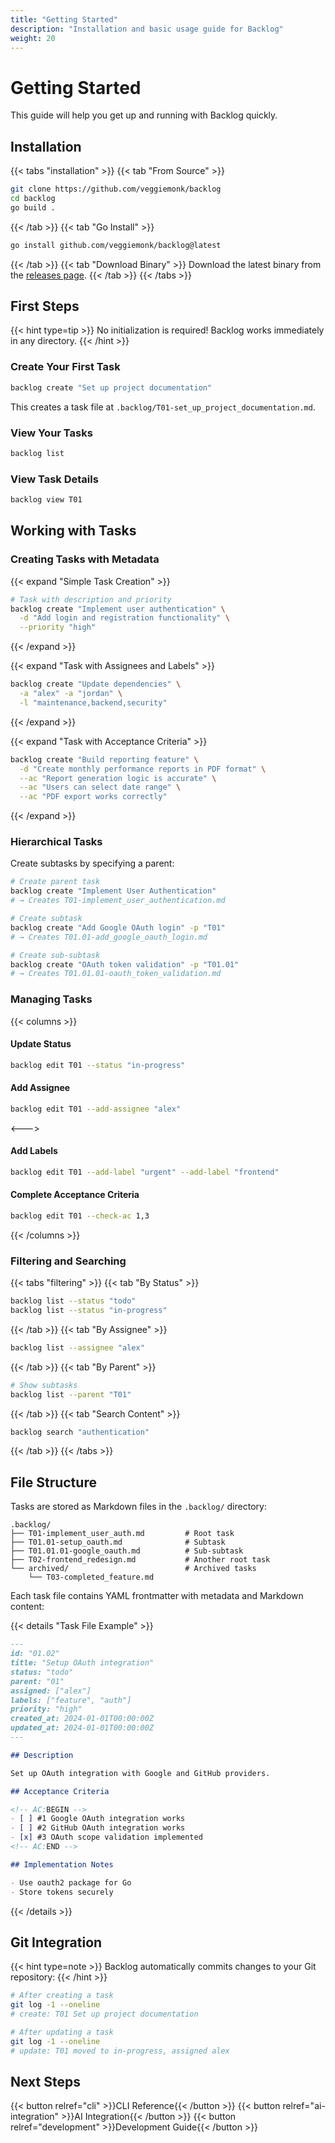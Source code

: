 ```yaml
---
title: "Getting Started"
description: "Installation and basic usage guide for Backlog"
weight: 20
---
```


# Getting Started

This guide will help you get up and running with Backlog quickly.

## Installation

{{< tabs "installation" >}}
{{< tab "From Source" >}}
```bash
git clone https://github.com/veggiemonk/backlog
cd backlog
go build .
```
{{< /tab >}}
{{< tab "Go Install" >}}
```bash
go install github.com/veggiemonk/backlog@latest
```
{{< /tab >}}
{{< tab "Download Binary" >}}
Download the latest binary from the [releases page](https://github.com/veggiemonk/backlog/releases).
{{< /tab >}}
{{< /tabs >}}

## First Steps

{{< hint type=tip >}}
No initialization is required! Backlog works immediately in any directory.
{{< /hint >}}

### Create Your First Task

```bash
backlog create "Set up project documentation"
```

This creates a task file at `.backlog/T01-set_up_project_documentation.md`.

### View Your Tasks

```bash
backlog list
```

### View Task Details

```bash
backlog view T01
```

## Working with Tasks

### Creating Tasks with Metadata

{{< expand "Simple Task Creation" >}}
```bash
# Task with description and priority
backlog create "Implement user authentication" \
  -d "Add login and registration functionality" \
  --priority "high"
```
{{< /expand >}}

{{< expand "Task with Assignees and Labels" >}}
```bash
backlog create "Update dependencies" \
  -a "alex" -a "jordan" \
  -l "maintenance,backend,security"
```
{{< /expand >}}

{{< expand "Task with Acceptance Criteria" >}}
```bash
backlog create "Build reporting feature" \
  -d "Create monthly performance reports in PDF format" \
  --ac "Report generation logic is accurate" \
  --ac "Users can select date range" \
  --ac "PDF export works correctly"
```
{{< /expand >}}

### Hierarchical Tasks

Create subtasks by specifying a parent:

```bash
# Create parent task
backlog create "Implement User Authentication"
# → Creates T01-implement_user_authentication.md

# Create subtask
backlog create "Add Google OAuth login" -p "T01"
# → Creates T01.01-add_google_oauth_login.md

# Create sub-subtask
backlog create "OAuth token validation" -p "T01.01"
# → Creates T01.01.01-oauth_token_validation.md
```

### Managing Tasks

{{< columns >}}

#### Update Status
```bash
backlog edit T01 --status "in-progress"
```

#### Add Assignee
```bash
backlog edit T01 --add-assignee "alex"
```

<--->

#### Add Labels
```bash
backlog edit T01 --add-label "urgent" --add-label "frontend"
```

#### Complete Acceptance Criteria
```bash
backlog edit T01 --check-ac 1,3
```

{{< /columns >}}

### Filtering and Searching

{{< tabs "filtering" >}}
{{< tab "By Status" >}}
```bash
backlog list --status "todo"
backlog list --status "in-progress"
```
{{< /tab >}}
{{< tab "By Assignee" >}}
```bash
backlog list --assignee "alex"
```
{{< /tab >}}
{{< tab "By Parent" >}}
```bash
# Show subtasks
backlog list --parent "T01"
```
{{< /tab >}}
{{< tab "Search Content" >}}
```bash
backlog search "authentication"
```
{{< /tab >}}
{{< /tabs >}}

## File Structure

Tasks are stored as Markdown files in the `.backlog/` directory:

```
.backlog/
├── T01-implement_user_auth.md         # Root task
├── T01.01-setup_oauth.md              # Subtask
├── T01.01.01-google_oauth.md          # Sub-subtask
├── T02-frontend_redesign.md           # Another root task
└── archived/                          # Archived tasks
    └── T03-completed_feature.md
```

Each task file contains YAML frontmatter with metadata and Markdown content:

{{< details "Task File Example" >}}
```markdown
---
id: "01.02"
title: "Setup OAuth integration"
status: "todo"
parent: "01"
assigned: ["alex"]
labels: ["feature", "auth"]
priority: "high"
created_at: 2024-01-01T00:00:00Z
updated_at: 2024-01-01T00:00:00Z
---

## Description

Set up OAuth integration with Google and GitHub providers.

## Acceptance Criteria

<!-- AC:BEGIN -->
- [ ] #1 Google OAuth integration works
- [ ] #2 GitHub OAuth integration works
- [x] #3 OAuth scope validation implemented
<!-- AC:END -->

## Implementation Notes

- Use oauth2 package for Go
- Store tokens securely
```
{{< /details >}}

## Git Integration

{{< hint type=note >}}
Backlog automatically commits changes to your Git repository:
{{< /hint >}}

```bash
# After creating a task
git log -1 --oneline
# create: T01 Set up project documentation

# After updating a task
git log -1 --oneline
# update: T01 moved to in-progress, assigned alex
```

## Next Steps

{{< button relref="cli" >}}CLI Reference{{< /button >}}
{{< button relref="ai-integration" >}}AI Integration{{< /button >}}
{{< button relref="development" >}}Development Guide{{< /button >}}